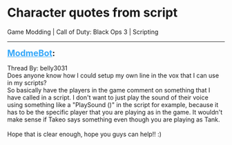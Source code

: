 # Character quotes from script
Game Modding | Call of Duty: Black Ops 3 | Scripting

---
<strong style="font-size: 1.4em;"><span style="text-decoration: underline;text-decoration-color: #34a7f9;"><span style="color:#34a7f9;">ModmeBot</span></span>:</strong>

<p>Thread By: belly3031<br />Does anyone know how I could setup my own line in the vox that I can use in my scripts? <br />So basically have the players in the game comment on something that I have called in a script. I don&#39;t want to just play the sound of their voice using something like a &quot;PlaySound ()&quot; in the script for example, because it has to be the specific player that you are playing as in the game. It wouldn&#39;t make sense if Takeo says something even though you are playing as Tank.<br /> <br />Hope that is clear enough, hope you guys can help!! :)</p>
